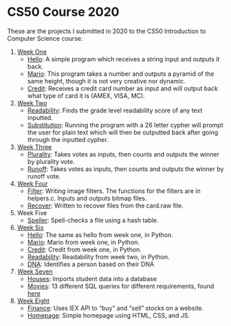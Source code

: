 # CS50 Course 2020
These are the projects I submitted in 2020 to the CS50 Introduction to Computer Science course.

1. [Week One](https://github.com/mazarinno/CS50-Course-2020/tree/main/pset1)
   - [Hello](https://github.com/mazarinno/CS50-Course-2020/blob/main/pset1/hello/hello.c): A simple program which receives a string input and outputs it back.
   - [Mario](https://github.com/mazarinno/CS50-Course-2020/blob/main/pset1/mario/mario.c): This program takes a number and outputs a pyramid of the same height, though it is not very creative nor dynamic. 
   - [Credit](https://github.com/mazarinno/CS50-Course-2020/blob/main/pset1/credit/credit.c): Receives a credit card number as input and will output back what type of card it is (AMEX, VISA, MC).
2. [Week Two](https://github.com/mazarinno/CS50-Course-2020/tree/main/pset2)
   - [Readability](https://github.com/mazarinno/CS50-Course-2020/blob/main/pset2/readability/readability.c): Finds the grade level readability score of any text inputted.
   - [Substitution](https://github.com/mazarinno/CS50-Course-2020/blob/main/pset2/substitution/substitution.c): Running the program with a 26 letter cypher will prompt the user for plain text which will then be outputted back after going through the inputted cypher.
3. [Week Three](https://github.com/mazarinno/CS50-Course-2020/tree/main/pset3)
   - [Plurality](https://github.com/mazarinno/CS50-Course-2020/blob/main/pset3/plurality/plurality.c): Takes votes as inputs, then counts and outputs the winner by plurality vote.
   - [Runoff](https://github.com/mazarinno/CS50-Course-2020/blob/main/pset3/runoff/runoff.c): Takes votes as inputs, then counts and outputs the winner by runoff vote.
4. [Week Four](https://github.com/mazarinno/CS50-Course-2020/tree/main/pset4)
    - [Filter](https://github.com/mazarinno/CS50-Course-2020/tree/main/pset4/filter): Writing image filters. The functions for the filters are in helpers.c. Inputs and outputs bitmap files.
   - [Recover](https://github.com/mazarinno/CS50-Course-2020/tree/main/pset4/recover): Written to recover files from the card.raw file.
5. Week Five
   - [Speller](https://github.com/mazarinno/CS50-Course-2020/tree/main/pset5/speller): Spell-checks a file using a hash table.
6. [Week Six](https://github.com/mazarinno/CS50-Course-2020/tree/main/pset6)
   - [Hello](https://github.com/mazarinno/CS50-Course-2020/blob/main/pset6/hello/hello.py): The same as hello from week one, in Python.
   - [Mario](https://github.com/mazarinno/CS50-Course-2020/blob/main/pset6/mario/mario.py): Mario from week one, in Python.
   - [Credit](https://github.com/mazarinno/CS50-Course-2020/blob/main/pset6/credit/credit.py): Credit from week one, in Python.
   - [Readability](https://github.com/mazarinno/CS50-Course-2020/blob/main/pset6/readability/readability.py): Readability from week two, in Python.
   - [DNA](https://github.com/mazarinno/CS50-Course-2020/blob/main/pset6/dna/dna.py): Identifies a person based on their DNA
7. [Week Seven](https://github.com/mazarinno/CS50-Course-2020/tree/main/pset7)
   - [Houses](https://github.com/mazarinno/CS50-Course-2020/tree/main/pset7/houses): Imports student data into a database
   - [Movies](https://github.com/mazarinno/CS50-Course-2020/tree/main/pset7/movies): 13 different SQL queries for different requirements, found [here](https://cs50.harvard.edu/x/2020/psets/7/movies/)
8. [Week Eight](https://github.com/mazarinno/CS50-Course-2020/tree/main/pset8)
   - [Finance](https://github.com/mazarinno/CS50-Course-2020/tree/main/pset8/finance): Uses IEX API to “buy” and “sell” stocks on a website.
   - [Homepage](https://github.com/mazarinno/CS50-Course-2020/tree/main/pset8/homepage): Simple homepage using HTML, CSS, and JS.
